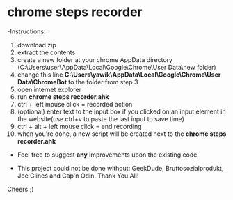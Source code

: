 # chrome steps recorder #

-Instructions:
1. download zip
2. extract the contents
3. create a new folder at your chrome AppData directory (C:\Users\user\AppData\Local\Google\Chrome\User Data\new folder)
4. change this line **C:\Users\yawik\AppData\Local\Google\Chrome\User Data\ChromeBot** to the folder from step 3
5. open internet explorer
6. run **chrome steps recorder.ahk**
7. ctrl + left mouse click = recorded action
8. (optional) enter text to the input box if you clicked on an input element in the website(use ctrl+v to paste the last input to save time)
9. ctrl + alt + left mouse click = end recording
10. when you're done, a new script will be created next to the **chrome steps recorder.ahk**

- Feel free to suggest **any** improvements upon the existing code.

- This project could not be done without: GeekDude, Bruttosozialprodukt, Joe Glines and Cap'n Odin. Thank You All!

Cheers ;)